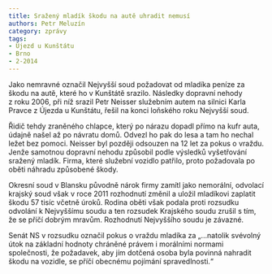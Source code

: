 ```yaml
---
title: Sražený mladík škodu na autě uhradit nemusí
authors: Petr Meluzín
category: zprávy
tags:
- Újezd u Kunštátu
- Brno
- 2-2014
---
```


Jako nemravné označil Nejvyšší soud požadovat od mladíka peníze za škodu na autě, které ho v Kunštátě srazilo. Následky dopravní nehody z roku 2006, při níž srazil Petr Neisser služebním autem na silnici Karla Pravce z Újezda u Kunštátu, řešil na konci loňského roku Nejvyšší soud.

Řidič tehdy zraněného chlapce, který po nárazu dopadl přímo na kufr auta, údajně našel až po návratu domů. Odvezl ho pak do lesa a tam ho nechal ležet bez pomoci. Neisser byl později odsouzen na 12 let za pokus o vraždu. Jenže samotnou dopravní nehodu způsobil podle výsledků vyšetřování sražený mladík. Firma, které služební vozidlo patřilo, proto požadovala po oběti náhradu způsobené škody.

Okresní soud v Blansku původně nárok firmy zamítl jako nemorální, odvolací krajský soud však v roce 2011 rozhodnutí změnil a uložil mladíkovi zaplatit škodu 57 tisíc včetně úroků. Rodina oběti však podala proti rozsudku odvolání k Nejvyššímu soudu a ten rozsudek Krajského soudu zrušil s tím, že se příčí dobrým mravům. Rozhodnutí Nejvyššího soudu je závazné.

Senát NS v rozsudku označil pokus o vraždu mladíka za „…natolik svévolný útok na základní hodnoty chráněné právem i morálními normami společnosti, že požadavek, aby jím dotčená osoba byla povinná nahradit škodu na vozidle, se příčí obecnému pojímání spravedlnosti.“
